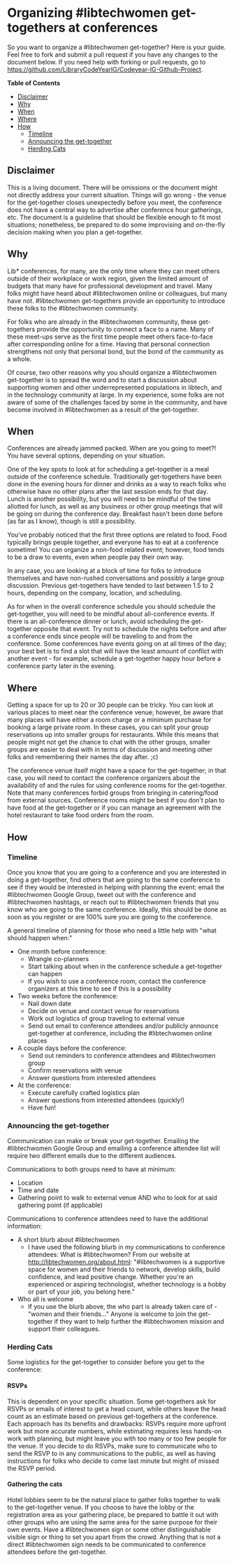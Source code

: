 # Organizing #libtechwomen get-togethers at conferences
So you want to organize a #libtechwomen get-together? Here is your guide.
Feel free to fork and submit a pull request if you have any changes to the document below. If you need help with forking or pull requests, go to https://github.com/LibraryCodeYearIG/Codeyear-IG-Github-Project.

**Table of Contents**

- [Disclaimer](#disclaimer)
- [Why](#why)
- [When](#when)
- [Where](#where)
- [How](#how)
  - [Timeline](#timeline)
  - [Announcing the get-together](#announcing-the-get-together)
  - [Herding Cats](#herding-cats)

## Disclaimer
This is a living document. There will be omissions or the document might not directly address your current situation. Things will go wrong - the venue for the get-together closes unexpectedly before you meet, the conference does not have a central way to advertise after conference hour gatherings, etc. The document is a guideline that should be flexible enough to fit most situations; nonetheless, be prepared to do some improvising and on-the-fly decision making when you plan a get-together. 

## Why
Lib* conferences, for many, are the only time where they can meet others outside of their workplace or work region, given the limited amount of budgets that many have for professional development and travel. Many folks might have heard about #libtechwomen online or colleagues, but many have not. #libtechwomen get-togethers provide an opportunity to introduce these folks to the #libtechwomen community. 

For folks who are already in the #libtechwomen community, these get-togethers provide the opportunity to connect a face to a name. Many of these meet-ups serve as the first time people meet others face-to-face after corresponding online for a time. Having that personal connection strengthens not only that personal bond, but the bond of the community as a whole.

Of course, two other reasons why you should organize a #libtechwomen get-together is to spread the word and to start a discussion about supporting women and other underrepresented populations in libtech, and in the technology community at large. In my experience, some folks are not aware of some of the challenges faced by some in the community, and have become involved in #libtechwomen as a result of the get-together.

## When
Conferences are already jammed packed. When are you going to meet?! You have several options, depending on your situation.

One of the key spots to look at for scheduling a get-together is a meal outside of the conference schedule. Traditionally get-togethers have been done in the evening hours for dinner and drinks as a way to reach folks who otherwise have no other plans after the last session ends for that day. Lunch is another possibility, but you will need to be mindful of the time allotted for lunch, as well as any business or other group meetings that will be going on during the conference day. Breakfast hasn't been done before (as far as I know), though is still a possibility. 

You've probably noticed that the first three options are related to food. Food typically brings people together, and everyone has to eat at a conference sometime! You can organize a non-food related event; however, food tends to be a draw to events, even when people pay their own way.

In any case, you are looking at a block of time for folks to introduce themselves and have non-rushed conversations and possibly a large group discussion. Previous get-togethers have tended to last between 1.5 to 2 hours, depending on the company, location, and scheduling.

As for when in the overall conference schedule you should schedule the get-together, you will need to be mindful about all-conference events. If there is an all-conference dinner or lunch, avoid scheduling the get-together opposite that event. Try not to schedule the nights before and after a conference ends since people will be traveling to and from the conference. Some conferences have events going on at all times of the day; your best bet is to find a slot that will have the least amount of conflict with another event - for example, schedule a get-together happy hour before a conference party later in the evening.

## Where
Getting a space for up to 20 or 30 people can be tricky. You can look at various places to meet near the conference venue; however, be aware that many places will have either a room charge or a minimum purchase for booking a large private room. In these cases, you can split your group reservations up into smaller groups for restaurants. While this means that people might not get the chance to chat with the other groups, smaller groups are easier to deal with in terms of discussion and meeting other folks and remembering their names the day after. ;c)

The conference venue itself might have a space for the get-together; in that case, you will need to contact the conference organizers about the availability of and the rules for using conference rooms for the get-together. Note that many conferences forbid groups from bringing in catering/food from external sources. Conference rooms might be best if you don't plan to have food at the get-together or if you can manage an agreement with the hotel restaurant to take food orders from the room.

## How
### Timeline
Once you know that you are going to a conference and you are interested in doing a get-together, find others that are going to the same conference to see if they would be interested in helping with planning the event: email the #libtechwomen Google Group, tweet out with the conference and #libtechwomen hashtags, or reach out to #libtechwomen friends that you know who are going to the same conference. Ideally, this should be done as soon as you register or are 100% sure you are going to the conference.

A general timeline of planning for those who need a little help with "what should happen when:"
- One month before conference: 
  - Wrangle co-planners
  - Start talking about when in the conference schedule a get-together can happen
  - If you wish to use a conference room, contact the conference organizers at this time to see if this is a possibility
- Two weeks before the conference:
  - Nail down date
  - Decide on venue and contact venue for reservations
  - Work out logistics of group traveling to external venue
  - Send out email to conference attendees and/or publicly announce get-together at conference, including the #libtechwomen online places
- A couple days before the conference:
  - Send out reminders to conference attendees and #libtechwomen group
  - Confirm reservations with venue
  - Answer questions from interested attendees
- At the conference:
  - Execute carefully crafted logistics plan
  - Answer questions from interested attendees (quickly!)
  - Have fun!

### Announcing the get-together
Communication can make or break your get-together. Emailing the #libtechwomen Google Group and emailing a conference attendee list will require two different emails due to the different audiences.

Communications to both groups need to have at minimum:
- Location
- Time and date
- Gathering point to walk to external venue AND who to look for at said gathering point (if applicable)

Communications to conference attendees need to have the additional information:
- A short blurb about #libtechwomen
  - I have used the following blurb in my communications to conference attendees: 
   What is #libtechwomen? From our website at http://libtechwomen.org/about.html: "#libtechwomen is a supportive space for women and their friends to network, develop skills, build confidence, and lead positive change. Whether you're an experienced or aspiring technologist, whether technology is a hobby or part of your job, you belong here."
- Who all is welcome
  - If you use the blurb above, the who part is already taken care of - "women and their friends..." Anyone is welcome to join the get-together if they want to help further the #libtechwomen mission and support their colleagues.

### Herding Cats
Some logistics for the get-together to consider before you get to the conference:

#### RSVPs
This is dependent on your specific situation. Some get-togethers ask for RSVPs or emails of interest to get a head count, while others leave the head count as an estimate based on previous get-togethers at the conference. Each approach has its benefits and drawbacks: RSVPs require more upfront work but more accurate numbers, while estimating requires less hands-on work with planning, but might leave you with too many or too few people for the venue. If you decide to do RSVPs, make sure to communicate who to send the RSVP to in any communications to the public, as well as having instructions for folks who decide to come last minute but might of missed the RSVP period.

#### Gathering the cats
Hotel lobbies seem to be the natural place to gather folks together to walk to the get-together venue. If you choose to have the lobby or the registration area as your gathering place, be prepared to battle it out with other groups who are using the same area for the same purpose for their own events. Have a #libtechwomen sign or some other distinguishable visible sign or thing to set you apart from the crowd. Anything that is not a direct #libtechwomen sign needs to be communicated to conference attendees before the get-together.
